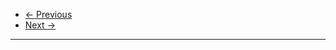 <nav aria-label="...">
  <ul class="pager">
    <li class="previous"><a href="{{ site.baseurl }}{% if page.previous.url != nil %}{{ page.previous.url }}{% endif %}"><span aria-hidden="true">&larr;</span> Previous</a></li>
    <li class="next"><a href="{{ site.baseurl }}{{ page.next.url }}">Next <span aria-hidden="true">&rarr;</span></a></li>
  </ul>
</nav>

* * *
